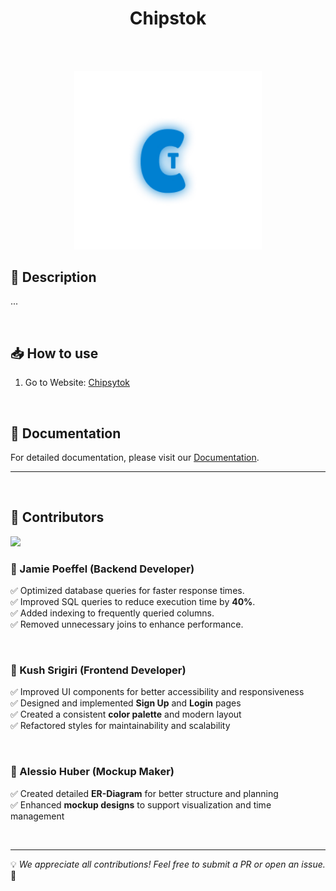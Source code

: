 <h1 align="center">Chipstok</h1>

<br>
<br>

<p align="center">
  <a href="https://www.chipsytok.bbzwinf.ch" target="_blank" style="text-decoration: none;">
    <img src="./Chipsytok/public/icon_light.png" alt="Chipstok Logo" width="300">
  </a>
</p>



## 🚀 Description

...

<br>

## 📥 How to use

1. Go to Website: [Chipsytok](https://www.chipsytok.bbzwinf.ch/)

<br>

## 📖 Documentation

For detailed documentation, please visit our [Documentation](docs).

---

<br>

## 👥 Contributors

<a href="https://github.com/Jamie-Poeffel/chipstok/graphs/contributors">
  <img src="https://contrib.rocks/image?&columns=25&max=10000&&repo=Jamie-Poeffel/chipstok" noZoom />
</a>


### 🎯 Jamie Poeffel (Backend Developer)

✅ Optimized database queries for faster response times.  
✅ Improved SQL queries to reduce execution time by **40%**.  
✅ Added indexing to frequently queried columns.  
✅ Removed unnecessary joins to enhance performance.

<br>

### 🎨 Kush Srigiri (Frontend Developer)

✅ Improved UI components for better accessibility and responsiveness  
✅ Designed and implemented **Sign Up** and **Login** pages  
✅ Created a consistent **color palette** and modern layout  
✅ Refactored styles for maintainability and scalability

<br>

### 📝 Alessio Huber (Mockup Maker)

✅ Created detailed **ER-Diagram** for better structure and planning  
✅ Enhanced **mockup designs** to support visualization and time management

<br>



---

💡 *We appreciate all contributions! Feel free to submit a PR or open an issue.* 🎉
